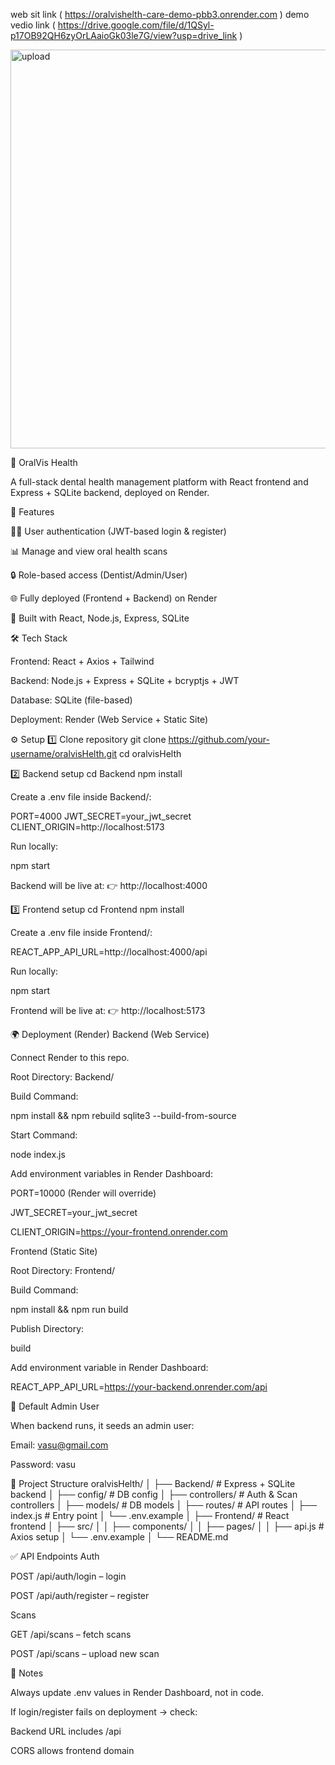 web sit link ( https://oralvishelth-care-demo-pbb3.onrender.com )
demo vedio link ( https://drive.google.com/file/d/1QSyl-p17OB92QH6zyOrLAaioGk03le7G/view?usp=drive_link )

<img width="768" height="638" alt="upload" src="https://github.com/user-attachments/assets/b1da4049-550f-44c1-be8f-b3f9971a832e" />


🦷 OralVis Health

A full-stack dental health management platform with React frontend and Express + SQLite backend, deployed on Render.

🚀 Features

👩‍⚕️ User authentication (JWT-based login & register)

📊 Manage and view oral health scans

🔒 Role-based access (Dentist/Admin/User)

🌐 Fully deployed (Frontend + Backend) on Render

📱 Built with React, Node.js, Express, SQLite

🛠️ Tech Stack

Frontend: React + Axios + Tailwind

Backend: Node.js + Express + SQLite + bcryptjs + JWT

Database: SQLite (file-based)

Deployment: Render (Web Service + Static Site)

⚙️ Setup
1️⃣ Clone repository
git clone https://github.com/your-username/oralvisHelth.git
cd oralvisHelth

2️⃣ Backend setup
cd Backend
npm install


Create a .env file inside Backend/:

PORT=4000
JWT_SECRET=your_jwt_secret
CLIENT_ORIGIN=http://localhost:5173


Run locally:

npm start


Backend will be live at:
👉 http://localhost:4000

3️⃣ Frontend setup
cd Frontend
npm install


Create a .env file inside Frontend/:

REACT_APP_API_URL=http://localhost:4000/api


Run locally:

npm start


Frontend will be live at:
👉 http://localhost:5173

🌍 Deployment (Render)
Backend (Web Service)

Connect Render to this repo.

Root Directory: Backend/

Build Command:

npm install && npm rebuild sqlite3 --build-from-source


Start Command:

node index.js


Add environment variables in Render Dashboard:

PORT=10000 (Render will override)

JWT_SECRET=your_jwt_secret

CLIENT_ORIGIN=https://your-frontend.onrender.com

Frontend (Static Site)

Root Directory: Frontend/

Build Command:

npm install && npm run build


Publish Directory:

build


Add environment variable in Render Dashboard:

REACT_APP_API_URL=https://your-backend.onrender.com/api

🧪 Default Admin User

When backend runs, it seeds an admin user:

Email: vasu@gmail.com

Password: vasu

📂 Project Structure
oralvisHelth/
│
├── Backend/              # Express + SQLite backend
│   ├── config/           # DB config
│   ├── controllers/      # Auth & Scan controllers
│   ├── models/           # DB models
│   ├── routes/           # API routes
│   ├── index.js          # Entry point
│   └── .env.example
│
├── Frontend/             # React frontend
│   ├── src/
│   │   ├── components/
│   │   ├── pages/
│   │   ├── api.js        # Axios setup
│   └── .env.example
│
└── README.md

✅ API Endpoints
Auth

POST /api/auth/login – login

POST /api/auth/register – register

Scans

GET /api/scans – fetch scans

POST /api/scans – upload new scan

📌 Notes

Always update .env values in Render Dashboard, not in code.

If login/register fails on deployment → check:

Backend URL includes /api

CORS allows frontend domain

